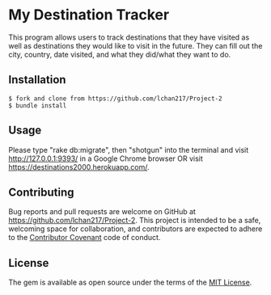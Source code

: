 
# My Destination Tracker

This program allows users to track destinations that they have visited as well as destinations they would like to visit in the future. They can fill out the city, country, date visited, and what they did/what they want to do.

## Installation

    $ fork and clone from https://github.com/lchan217/Project-2
    $ bundle install

## Usage

Please type "rake db:migrate", then "shotgun" into the terminal and visit http://127.0.0.1:9393/ in a Google Chrome browser OR visit https://destinations2000.herokuapp.com/.

## Contributing

Bug reports and pull requests are welcome on GitHub at https://github.com/lchan217/Project-2. This project is intended to be a safe, welcoming space for collaboration, and contributors are expected to adhere to the [Contributor Covenant](http://contributor-covenant.org) code of conduct.

## License

The gem is available as open source under the terms of the [MIT License](https://opensource.org/licenses/MIT).
